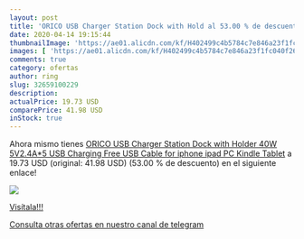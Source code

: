 ```yaml
---
layout: post
title: 'ORICO USB Charger Station Dock with Hold al 53.00 % de descuento'
date: 2020-04-14 19:15:44
thumbnailImage: 'https://ae01.alicdn.com/kf/H402499c4b5784c7e846a23f1fc040f26P/ORICO-USB-Charger-Station-Dock-with-Holder-40W-5V2-4A-5-USB-Charging-Free-USB-Cable.jpg_350x350._SL200_.jpg'
images: [ 'https://ae01.alicdn.com/kf/H402499c4b5784c7e846a23f1fc040f26P/ORICO-USB-Charger-Station-Dock-with-Holder-40W-5V2-4A-5-USB-Charging-Free-USB-Cable.jpg_350x350._SL200_.jpg' ]
comments: true
category: ofertas
author: ring
slug: 32659100229
description:
actualPrice: 19.73 USD
comparePrice: 41.98 USD
inStock: true
---
```


Ahora mismo tienes [ORICO USB Charger Station Dock with Holder 40W 5V2.4A*5 USB Charging Free USB Cable for iphone ipad PC Kindle Tablet](https://www.amazon.com/dp/32659100229/?tag=redken08-20) a 19.73 USD (original: 41.98 USD) (53.00 %  de descuento) en el siguiente enlace!

[![](https://ae01.alicdn.com/kf/H402499c4b5784c7e846a23f1fc040f26P/ORICO-USB-Charger-Station-Dock-with-Holder-40W-5V2-4A-5-USB-Charging-Free-USB-Cable.jpg_350x350._SL200_.jpg)](https://www.amazon.com/dp/32659100229/?tag=redken08-20)

[Visítala!!!](https://www.amazon.com/dp/32659100229/?tag=redken08-20)

[Consulta otras ofertas en nuestro canal de telegram](https://t.me/s/ofertas25)
